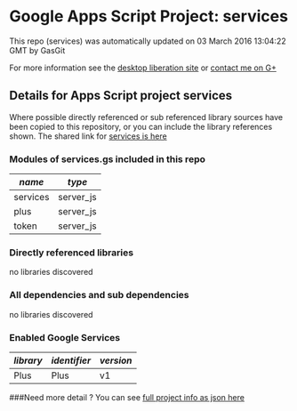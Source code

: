 # Google Apps Script Project: services
This repo (services) was automatically updated on 03 March 2016 13:04:22 GMT by GasGit

For more information see the [desktop liberation site](http://ramblings.mcpher.com/Home/excelquirks/drivesdk/gettinggithubready "desktop liberation") or [contact me on G+](https://plus.google.com/+BruceMcpherson "Bruce McPherson - GDE")
## Details for Apps Script project services
Where possible directly referenced or sub referenced library sources have been copied to this repository, or you can include the library references shown. 
The shared link for [services is here](https://script.google.com/d/1bG3ny39BFB97YFrPkAJzprkNkCxLAnbJUVrzqdol1FyO_g5YH5AvB9ZU/edit?usp=sharing "open in the GAS IDE")

### Modules of services.gs included in this repo
*name*|*type*
--- | --- 
services| server_js
plus| server_js
token| server_js
### Directly referenced libraries
no libraries discovered
### All dependencies and sub dependencies
no libraries discovered
### Enabled Google Services
*library*|*identifier*|*version*
--- | --- | --- 
Plus| Plus|v1
###Need more detail ?
You can see [full project info as json here](info.json)
